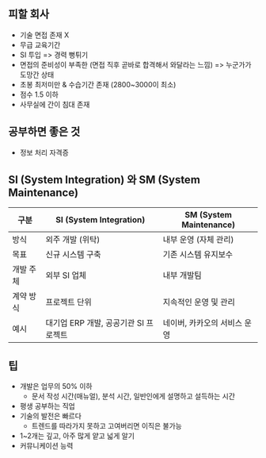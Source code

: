 ## 피할 회사

-   기술 면접 존재 X
-   무급 교육기간
-   SI 투입 => 경력 뻥튀기
-   면접의 준비성이 부족한 (면접 직후 곧바로 합격해서 와달라는 느낌) => 누군가가 도망간 상태
-   초봉 최저미만 & 수습기간 존재 (2800~3000이 최소)
-   점수 1.5 이하
-   사무실에 간이 침대 존재

## 공부하면 좋은 것

-   정보 처리 자격증

## SI (System Integration) 와 SM (System Maintenance)

| 구분      | SI (System Integration)               | SM (System Maintenance)      |
| --------- | ------------------------------------- | ---------------------------- |
| 방식      | 외주 개발 (위탁)                      | 내부 운영 (자체 관리)        |
| 목표      | 신규 시스템 구축                      | 기존 시스템 유지보수         |
| 개발 주체 | 외부 SI 업체                          | 내부 개발팀                  |
| 계약 방식 | 프로젝트 단위                         | 지속적인 운영 및 관리        |
| 예시      | 대기업 ERP 개발, 공공기관 SI 프로젝트 | 네이버, 카카오의 서비스 운영 |

## 팁

-   개발은 업무의 50% 이하
    -   문서 작성 시간(매뉴얼), 분석 시간, 일반인에게 설명하고 설득하는 시간
-   평생 공부하는 직업
-   기술의 발전은 빠르다
    -   트렌드를 따라가지 못하고 고여버리면 이직은 불가능
-   1~2개는 깊고, 아주 많게 얕고 넓게 알기
-   커뮤니케이션 능력
